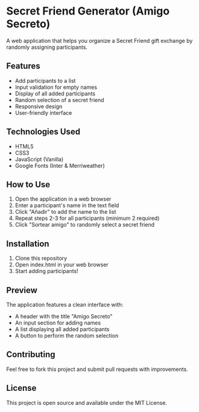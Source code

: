 # Secret Friend Generator (Amigo Secreto)

A web application that helps you organize a Secret Friend gift exchange by randomly assigning participants.

## Features

- Add participants to a list
- Input validation for empty names
- Display of all added participants
- Random selection of a secret friend
- Responsive design
- User-friendly interface

## Technologies Used

- HTML5
- CSS3
- JavaScript (Vanilla)
- Google Fonts (Inter & Merriweather)

## How to Use

1. Open the application in a web browser
2. Enter a participant's name in the text field
3. Click "Añadir" to add the name to the list
4. Repeat steps 2-3 for all participants (minimum 2 required)
5. Click "Sortear amigo" to randomly select a secret friend

## Installation

1. Clone this repository
2. Open index.html in your web browser
3. Start adding participants!

## Preview

The application features a clean interface with:
- A header with the title "Amigo Secreto"
- An input section for adding names
- A list displaying all added participants
- A button to perform the random selection

## Contributing

Feel free to fork this project and submit pull requests with improvements.

## License

This project is open source and available under the MIT License.